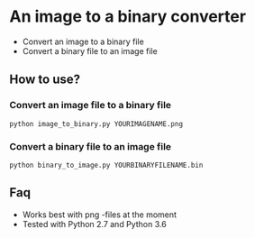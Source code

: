 # An image to a binary converter 
<ul>
<li>Convert an image to a binary file</li>
<li>Convert a binary file to an image file</li>
</ul>

<h2>How to use?</h2>
<h3>Convert an image file to a binary file</h3>
<code>python image_to_binary.py YOURIMAGENAME.png</code>
<h3>Convert a binary file to an image file</h3>
<code>python binary_to_image.py YOURBINARYFILENAME.bin</code>

<h2>Faq</h2>
<ul>
  <li>Works best with png -files at the moment</li>
  <li>Tested with Python 2.7 and Python 3.6</li>
</ul>
